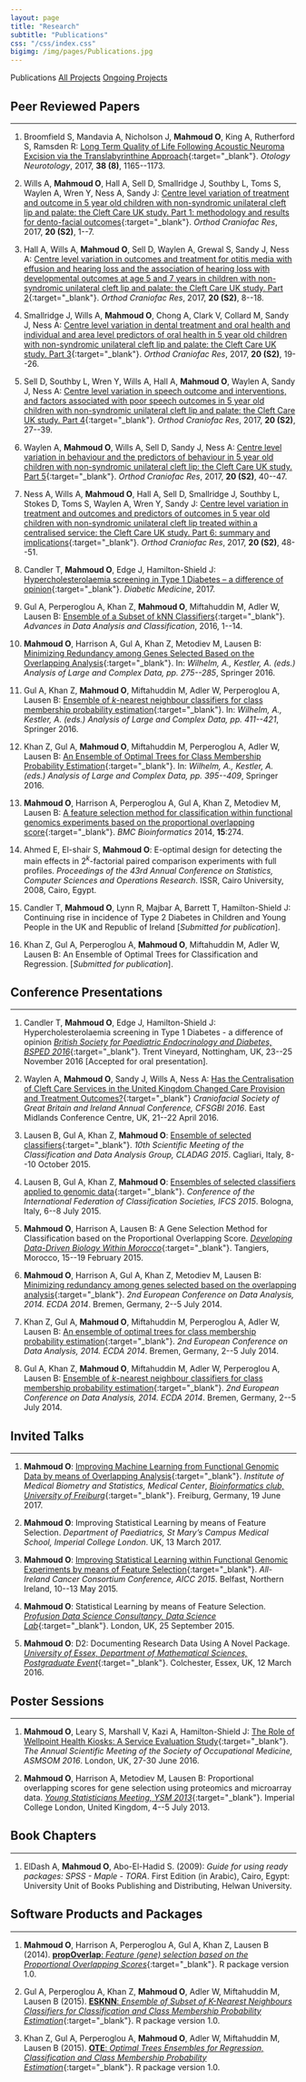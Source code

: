 ```yaml
---
layout: page
title: "Research"
subtitle: "Publications"
css: "/css/index.css"
bigimg: /img/pages/Publications.jpg
---
```

<div class="list-filters">
<span class="list-filter filter-selected">Publications</span>
  <a href="/Research/All-projects" class="list-filter">All Projects</a>
  <a href="/Research/Ongoing-projects" class="list-filter">Ongoing Projects</a>
</div>

## Peer Reviewed Papers
--------------------

1. Broomfield S, Mandavia A, Nicholson J, **Mahmoud O**, King A, Rutherford S, Ramsden R: [Long Term Quality of Life Following Acoustic Neuroma Excision via the Translabyrinthine Approach](http://journals.lww.com/otology-neurotology/Abstract/2017/09000/Long_term_Quality_of_Life_Following_Vestibular.19.aspx){:target="_blank"}. *Otology Neurotology*, 2017, **38 (8)**, 1165--1173.

1. Wills A, **Mahmoud O**, Hall A, Sell D, Smallridge J, Southby L, Toms S, Waylen A, Wren Y, Ness A, Sandy J: [Centre level variation of treatment and outcome in 5 year old children with non-syndromic unilateral cleft lip and palate: the Cleft Care UK study. Part 1: methodology and results for dento-facial outcomes](http://onlinelibrary.wiley.com/doi/10.1111/ocr.12183/full){:target="_blank"}. *Orthod Craniofac Res*, 2017, **20 (S2)**, 1--7.

1. Hall A, Wills A, **Mahmoud O**, Sell D, Waylen A, Grewal S, Sandy J, Ness A: [Centre level variation in outcomes and treatment for otitis media with effusion and hearing loss and the association of hearing loss with developmental outcomes at age 5 and 7 years in children with non-syndromic unilateral cleft lip and palate: the Cleft Care UK study. Part 2](http://onlinelibrary.wiley.com/doi/10.1111/ocr.12184/full){:target="_blank"}. *Orthod Craniofac Res*, 2017, **20 (S2)**, 8--18.

1. Smallridge J, Wills A, **Mahmoud O**, Chong A, Clark V, Collard M, Sandy J, Ness A: [Centre level variation in dental treatment and oral health and individual and area level predictors of oral health in 5 year old children with non-syndromic unilateral cleft lip and palate: the Cleft Care UK study. Part 3](http://onlinelibrary.wiley.com/doi/10.1111/ocr.12185/full){:target="_blank"}. *Orthod Craniofac Res*, 2017, **20 (S2)**, 19--26.

1. Sell D, Southby L, Wren Y, Wills A, Hall A, **Mahmoud O**, Waylen A, Sandy J, Ness A: [Centre level variation in speech outcome and interventions, and factors associated with poor speech outcomes in 5 year old children with non-syndromic unilateral cleft lip and palate: the Cleft Care UK study. Part 4](http://onlinelibrary.wiley.com/doi/10.1111/ocr.12186/full){:target="_blank"}. *Orthod Craniofac Res*, 2017, **20 (S2)**, 27--39.

1. Waylen A, **Mahmoud O**, Wills A, Sell D, Sandy J, Ness A: [Centre level variation in behaviour and the predictors of behaviour in 5 year old children with non-syndromic unilateral cleft lip: the Cleft Care UK study. Part 5](http://onlinelibrary.wiley.com/doi/10.1111/ocr.12187/full){:target="_blank"}. *Orthod Craniofac Res*, 2017, **20 (S2)**, 40--47.

1. Ness A, Wills A, **Mahmoud O**, Hall A, Sell D, Smallridge J, Southby L, Stokes D, Toms S, Waylen A, Wren Y, Sandy J: [Centre level variation in treatment and outcomes and predictors of outcomes in 5 year old children with non-syndromic unilateral cleft lip treated within a centralised service: the Cleft Care UK study. Part 6:  summary and implications](http://onlinelibrary.wiley.com/doi/10.1111/ocr.12188/full){:target="_blank"}. *Orthod Craniofac Res*, 2017, **20 (S2)**, 48--51.

1. Candler T, **Mahmoud O**, Edge J, Hamilton-Shield J: [Hypercholesterolaemia screening in Type 1 Diabetes – a difference of opinion](http://onlinelibrary.wiley.com/doi/10.1111/dme.13322/full){:target="_blank"}. *Diabetic Medicine*, 2017.

1.  Gul A, Perperoglou A, Khan Z, **Mahmoud O**, Miftahuddin M, Adler W, Lausen B: [Ensemble of a Subset of kNN Classifiers](http://link.springer.com/article/10.1007/s11634-015-0227-5){:target="_blank"}. *Advances in Data Analysis and Classification*, 2016, 1--14.

1.  **Mahmoud O**, Harrison A, Gul A, Khan Z, Metodiev M, Lausen B: [Minimizing Redundancy among Genes Selected Based on the Overlapping Analysis](http://link.springer.com/chapter/10.1007/978-3-319-25226-1_24){:target="_blank"}. In: *Wilhelm, A., Kestler, A. (eds.) Analysis of Large and Complex Data, pp. 275--285*, Springer 2016.

1.  Gul A, Khan Z, **Mahmoud O**, Miftahuddin M, Adler W, Perperoglou A, Lausen B: [Ensemble of $k$-nearest neighbour classifiers for class membership probability estimation](http://link.springer.com/chapter/10.1007/978-3-319-25226-1_35){:target="_blank"}. In: *Wilhelm, A., Kestler, A. (eds.) Analysis of Large and Complex Data, pp. 411--421*, Springer 2016.

1.  Khan Z, Gul A, **Mahmoud O**, Miftahuddin M, Perperoglou A, Adler W, Lausen B: [An Ensemble of Optimal Trees for Class Membership Probability Estimation](http://link.springer.com/chapter/10.1007/978-3-319-25226-1_34){:target="_blank"}. In: *Wilhelm, A., Kestler, A. (eds.) Analysis of Large and Complex Data, pp. 395--409*, Springer 2016.

1.  **Mahmoud O**, Harrison A, Perperoglou A, Gul A, Khan Z, Metodiev M, Lausen B: [A feature selection method for classification within functional genomics experiments based on the proportional overlapping score](http://bmcbioinformatics.biomedcentral.com/articles/10.1186/1471-2105-15-274){:target="_blank"}. *BMC Bioinformatics* 2014, **15**:274.

1.  Ahmed E, El-shair S, **Mahmoud O**: E-optimal design for detecting the main effects in $2^k$-factorial paired comparison experiments with full profiles. *Proceedings of the 43rd Annual Conference on Statistics, Computer Sciences and Operations Research*. ISSR, Cairo University, 2008, Cairo, Egypt.

1. Candler T, **Mahmoud O**, Lynn R, Majbar A, Barrett T, Hamilton-Shield J: Continuing rise in incidence of Type 2 Diabetes in Children and Young People in the UK and Republic of Ireland
[*Submitted for publication*].

1. Khan Z, Gul A, Perperoglou A, **Mahmoud O**, Miftahuddin M, Adler W, Lausen B: An Ensemble of Optimal Trees for Classification and Regression. [*Submitted for publication*].

## Conference Presentations
--------------------

1.  Candler T, **Mahmoud O**, Edge J, Hamilton-Shield J: Hypercholesterolaemia screening in Type 1 Diabetes - a difference of opinion [*British Society for Paediatric Endocrinology and Diabetes, BSPED 2016*](http://www.bsped.org.uk/meetings/BSPED2016/prog.aspx?dayid=1&view=list){:target="_blank"}. Trent Vineyard, Nottingham, UK, 23--25 November 2016 \[Accepted for oral presentation\].

2.  Waylen A, **Mahmoud O**, Sandy J, Wills A, Ness A: [Has the Centralisation of Cleft Care Services in the United Kingdom Changed Care Provision and Treatment Outcomes?](http://static1.squarespace.com/static/55ca0087e4b006a4456b1d2b/t/570f4f0fb654f94faef24161/1460621095224/final+programme.pdf#page=37){:target="_blank"} *Craniofacial Society of Great Britain and Ireland Annual Conference, CFSGBI 2016*. East Midlands Conference Centre, UK, 21--22 April 2016.

3.  Lausen B, Gul A, Khan Z, **Mahmoud O**: [Ensemble of selected classifiers](http://convegni.unica.it/cladag2015/files/2015/10/Cladag2015_BoA_final.pdf#page=352){:target="_blank"}. *10th Scientific Meeting of the Classification and Data Analysis Group, CLADAG 2015*. Cagliari, Italy, 8--10 October 2015.

4.  Lausen B, Gul A, Khan Z, **Mahmoud O**: [Ensembles of selected classifiers applied to genomic data](http://ifcs.boku.ac.at/_conference/index.php/ifcs2015/ifcs2015/paper/view/263){:target="_blank"}. *Conference of the International Federation of Classification Societies, IFCS 2015*. Bologna, Italy, 6--8 July 2015.

5.  **Mahmoud O**, Harrison A, Lausen B: A Gene Selection Method for Classification based on the Proportional Overlapping Score. [*Developing Data-Driven Biology Within Morocco*](http://www.smbi-maroc.org/smbieng/BigData_Workshop/){:target="_blank"}. Tangiers, Morocco, 15--19 February 2015.

6.  **Mahmoud O**, Harrison A, Gul A, Khan Z, Metodiev M, Lausen B: [Minimizing redundancy among genes selected based on the overlapping analysis](http://ecda2014.eu/wp-content/uploads/2014/06/bookofabstracts.pdf#page=151){:target="_blank"}. *2nd European Conference on Data Analysis, 2014. ECDA 2014*. Bremen, Germany, 2--5 July 2014.

7.  Khan Z, Gul A, **Mahmoud O**, Miftahuddin M, Perperoglou A, Adler W, Lausen B: [An ensemble of optimal trees for class membership probability estimation](http://ecda2014.eu/wp-content/uploads/2014/06/bookofabstracts.pdf#page=115){:target="_blank"}. *2nd European Conference on Data Analysis, 2014. ECDA 2014*. Bremen, Germany, 2--5 July 2014.

8.  Gul A, Khan Z, **Mahmoud O**, Miftahuddin M, Adler W, Perperoglou A, Lausen B: [Ensemble of $k$-nearest neighbour classifiers for class membership probability estimation](http://ecda2014.eu/wp-content/uploads/2014/06/bookofabstracts.pdf#page=174){:target="_blank"}. *2nd European Conference on Data Analysis, 2014. ECDA 2014*. Bremen, Germany, 2--5 July 2014.

## Invited Talks
--------------------

1.  **Mahmoud O**: [Improving Machine Learning from Functional Genomic Data by means of Overlapping Analysis](http://bioinformatik-club.imbi.uni-freiburg.de/node/75){:target="_blank"}. *Institute of Medical Biometry and Statistics, Medical Center*, [*Bioinformatics club, University of Freiburg*](http://bioinformatik-club.imbi.uni-freiburg.de/){:target="_blank"}. Freiburg, Germany, 19 June 2017.

2. **Mahmoud O**: Improving Statistical Learning by means of Feature Selection. *Department of Paediatrics, St Mary’s Campus Medical School, Imperial College London*. UK, 13 March 2017.

3. **Mahmoud O**: [Improving Statistical Learning within Functional Genomic Experiments by means of Feature Selection](http://www.qub.ac.uk/research-centres/media/Media,518014,en.pdf){:target="_blank"}. *All-Ireland Cancer Consortium Conference, AICC 2015*. Belfast, Northern Ireland, 10--13 May 2015.

4. **Mahmoud O**: Statistical Learning by means of Feature Selection. [*Profusion Data Science Consultancy, Data Science Lab*](https://profusion.com/){:target="_blank"}. London, UK, 25 September 2015.

5. **Mahmoud O**: D2: Documenting Research Data Using A Novel Package. [*University of Essex, Department of Mathematical Sciences, Postgraduate Event*](https://www.essex.ac.uk/maths/){:target="_blank"}. Colchester, Essex, UK, 12 March 2016.

## Poster Sessions
--------------------
1.  **Mahmoud O**, Leary S, Marshall V, Kazi A, Hamilton-Shield J: [The Role of Wellpoint Health Kiosks: A Service Evaluation Study](http://som-asm.org.uk/Programme_SOM_ASM.asp){:target="_blank"}. *The Annual Scientific Meeting of the Society of Occupational Medicine, ASMSOM 2016*. London, UK, 27-30 June 2016.

2.  **Mahmoud O**, Harrison A, Metodiev M, Lausen B: Proportional overlapping scores for gene selection using proteomics and microarray data. [*Young Statisticians Meeting, YSM 2013*](http://www3.imperial.ac.uk/newsandeventspggrp/imperialcollege/naturalsciences/mathematics/eventssummary/event_10-1-2013-16-47-30){:target="_blank"}. Imperial College London, United Kingdom, 4--5 July 2013.

## Book Chapters
--------------------

1. ElDash A, **Mahmoud O**, Abo-El-Hadid S. (2009): *Guide for using ready packages: SPSS - Maple - TORA*. First Edition (in Arabic), Cairo, Egypt: University Unit of Books Publishing and Distributing, Helwan University.

## Software Products and Packages
--------------------

1. **Mahmoud O**, Harrison A, Perperoglou A, Gul A, Khan Z, Lausen B (2014). [**propOverlap**: *Feature (gene) selection based on the Proportional Overlapping Scores*](https://cran.r-project.org/web/packages/propOverlap/propOverlap.pdf){:target="_blank"}. R package version 1.0.

2. Gul A, Perperoglou A, Khan Z, **Mahmoud O**, Adler W, Miftahuddin M, Lausen B (2015). [**ESKNN**: *Ensemble of Subset of K-Nearest Neighbours Classifiers for Classification and Class Membership Probability Estimation*](https://cran.r-project.org/web/packages/ESKNN/ESKNN.pdf){:target="_blank"}. R package version 1.0.

3. Khan Z, Gul A, Perperoglou A, **Mahmoud O**, Adler W, Miftahuddin M, Lausen B (2015). [**OTE**: *Optimal Trees Ensembles for Regression, Classification and Class Membership Probability Estimation*](https://cran.r-project.org/web/packages/OTE/OTE.pdf){:target="_blank"}. R package version 1.0.
